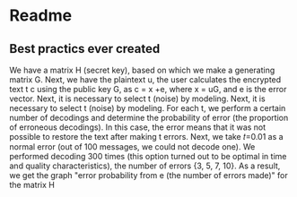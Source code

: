 # Readme
## Best practics ever created 

We have a matrix H (secret key), based on which we make a generating matrix G. Next, we have the plaintext u, the user calculates the encrypted text t c using the public key G, as c = x +e, where x = uG, and e is the error vector. Next, it is necessary to select t (noise) by modeling. Next, it is necessary to select t (noise) by modeling. For each t, we perform a certain number of decodings and determine the probability of error (the proportion of erroneous decodings). In this case, the error means that it was not possible to restore the text after making t errors. Next, we take 𝑡=0.01 as a normal error (out of 100 messages, we could not decode one). We performed decoding 300 times (this option turned out to be optimal in time and quality characteristics), the number of errors {3, 5, 7, 10}. As a result, we get the graph "error probability from e (the number of errors made)" for the matrix H